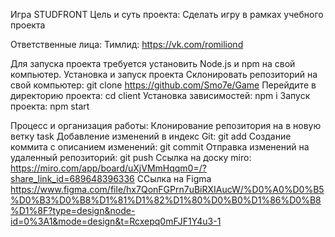 Игра STUDFRONT
Цель и суть проекта:
Сделать игру в рамках учебного проекта

Ответственные лица:
Тимлид:
https://vk.com/romiliond

Для запуска проекта требуется установить Node.js и npm на свой компьютер.
Установка и запуск проекта
Склонировать репозиторий на свой компьютер:
git clone https://github.com/Smo7e/Game
Перейдите в директорию проекта:
cd client
Установка зависимостей:
npm i
Запуск проекта:
npm start

Процесс и организация работы:
Клонирование репозитория на в новую ветку task
Добавление изменений в индекс Git:
git add
Создание коммита с описанием изменений:
git commit
Отправка изменений на удаленный репозиторий:
git push
Ссылка на доску miro:
https://miro.com/app/board/uXjVMmHqqm0=/?share_link_id=689648396336
ССылка на Figma
https://www.figma.com/file/hx7QonFGPrn7uBiRXIAucW/%D0%A0%D0%B5%D0%B3%D0%B8%D1%81%D1%82%D1%80%D0%B0%D1%86%D0%B8%D1%8F?type=design&node-id=0%3A1&mode=design&t=Rcxepq0mFJF1Y4u3-1
